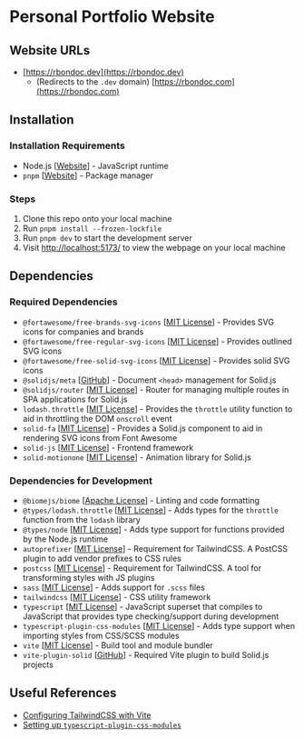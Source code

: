 # Personal Portfolio Website

## Website URLs

- [https://rbondoc.dev](https://rbondoc.dev)
    - (Redirects to the `.dev` domain) [https://rbondoc.com](https://rbondoc.com) 


## Installation

### Installation Requirements

- Node.js [[Website](https://nodejs.org/en)] - JavaScript runtime
- `pnpm` [[Website](https://pnpm.io/)] - Package manager


### Steps

1. Clone this repo onto your local machine
2. Run `pnpm install --frozen-lockfile`
3. Run `pnpm dev` to start the development server
4. Visit [http://localhost:5173/](http://localhost:5173/) to view the webpage on your local machine


## Dependencies

### Required Dependencies

- `@fortawesome/free-brands-svg-icons` [[MIT License](https://github.com/FortAwesome/Font-Awesome/blob/6.x/LICENSE.txt)] - Provides SVG icons for companies and brands
- `@fortawesome/free-regular-svg-icons` [[MIT License](https://github.com/FortAwesome/Font-Awesome/blob/6.x/LICENSE.txt)] - Provides outlined SVG icons
- `@fortawesome/free-solid-svg-icons` [[MIT License](https://github.com/FortAwesome/Font-Awesome/blob/6.x/LICENSE.txt)] - Provides solid SVG icons
- `@solidjs/meta` [[GitHub](https://github.com/solidjs/solid-meta)] - Document `<head>` management for Solid.js
- `@solidjs/router` [[MIT License](https://github.com/solidjs/solid-router/blob/main/LICENSE)] - Router for managing multiple routes in SPA applications for Solid.js
- `lodash.throttle` [[MIT License](https://github.com/lodash/lodash/blob/main/LICENSE)] - Provides the `throttle` utility function to aid in throttling the DOM `onscroll` event
- `solid-fa` [[MIT License](https://github.com/Cweili/solid-fa/blob/master/LICENSE)] - Provides a Solid.js component to aid in rendering SVG icons from Font Awesome
- `solid-js` [[MIT License](https://github.com/solidjs/solid/blob/main/LICENSE)] - Frontend framework
- `solid-motionone` [[MIT License](https://github.com/solidjs-community/solid-motionone/blob/main/LICENSE)] - Animation library for Solid.js


### Dependencies for Development

- `@biomejs/biome` [[Apache License](https://github.com/biomejs/biome/blob/main/LICENSE-APACHE)] - Linting and code formatting
- `@types/lodash.throttle` [[MIT License](https://github.com/DefinitelyTyped/DefinitelyTyped/blob/master/LICENSE)] - Adds types for the `throttle` function from the `lodash` library
- `@types/node` [[MIT License](https://github.com/DefinitelyTyped/DefinitelyTyped/blob/master/LICENSE)] - Adds type support for functions provided by the Node.js runtime
- `autoprefixer` [[MIT License](https://github.com/postcss/autoprefixer/blob/main/LICENSE)] - Requirement for TailwindCSS. A PostCSS plugin to add vendor prefixes to CSS rules
- `postcss` [[MIT License](https://github.com/postcss/postcss/blob/main/LICENSE)] - Requirement for TailwindCSS. A tool for transforming styles with JS plugins
- `sass` [[MIT License](https://github.com/sass/sass/blob/main/LICENSE)] - Adds support for `.scss` files
- `tailwindcss` [[MIT License](https://github.com/tailwindlabs/tailwindcss/blob/master/LICENSE)] - CSS utility framework
- `typescript` [[MIT License](https://github.com/microsoft/TypeScript)] - JavaScript superset that compiles to JavaScript that provides type checking/support during development
- `typescript-plugin-css-modules` [[MIT License](https://github.com/mrmckeb/typescript-plugin-css-modules/blob/main/LICENSE)] - Adds type support when importing styles from CSS/SCSS modules
- `vite` [[MIT License](https://github.com/vitejs/vite/blob/main/LICENSE)] - Build tool and module bundler
- `vite-plugin-solid` [[GitHub](https://github.com/solidjs/vite-plugin-solid)] - Required Vite plugin to build Solid.js projects


## Useful References

- [Configuring TailwindCSS with Vite](https://tailwindcss.com/docs/guides/vite) 
- [Setting up `typescript-plugin-css-modules`](https://github.com/mrmckeb/typescript-plugin-css-modules?tab=readme-ov-file#installation)

